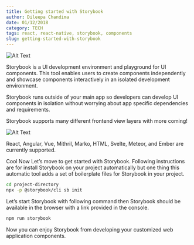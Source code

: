 ```yaml
---
title: Getting started with Storybook
author: Dileepa Chandima
date: 01/12/2018
category: TECH
tags: react, react-native, storybook, components
slug: getting-started-with-storybook
---
```


![Alt Text](/images/storybook.gif)

Storybook is a UI development environment and playground for UI components. This tool enables users to create components independently and showcase components interactively in an isolated development environment.

Storybook runs outside of your main app so developers can develop UI components in isolation without worrying about app specific dependencies and requirements.

Storybook supports many different frontend view layers with more coming!

![Alt Text](/images/frontend.png)

React, Angular, Vue, Mithril, Marko, HTML, Svelte, Meteor, and Ember are currently supported.

Cool Now Let’s move to get started with Storybook. Following instructions are for install Storybook on your project automatically but one thing this automatic tool adds a set of boilerplate files for Storybook in your project.

```sh
cd project-directory
npx -p @storybook/cli sb init
```

Let’s start Storybook with following command then Storybook should be available in the browser with a link provided in the console.

```sh
npm run storybook
```

Now you can enjoy Storybook from developing your customized web application components.
